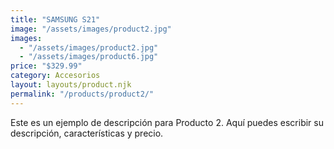 ```yaml
---
title: "SAMSUNG S21"
image: "/assets/images/product2.jpg"
images:
  - "/assets/images/product2.jpg"
  - "/assets/images/product6.jpg"
price: "$329.99"
category: Accesorios
layout: layouts/product.njk
permalink: "/products/product2/"
---
```


Este es un ejemplo de descripción para Producto 2.
Aquí puedes escribir su descripción, características y precio.
